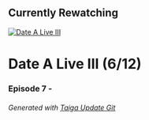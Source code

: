 ﻿
## Currently Rewatching

[![Date A Live III](https://s4.anilist.co/file/anilistcdn/media/anime/cover/medium/nx100722-M5nXzDkuGOLC.png)](https://anilist.co/anime/100722)

# Date A Live III (6/12)

### Episode 7 - 

###### *Generated with [Taiga Update Git](https://github.com/nike4613/taiga-update-git)*